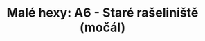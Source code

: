 ---
layout: article
authors: Jessa Daeh
title: 'Malé hexy: A6 - Staré rašeliniště (močál)'
tags: 'materiály a doplňky, inspirace, Malé hexy'
series: Malé hexy
summary: 'Malé hexy, hex A6'
---